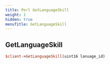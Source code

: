 ```yaml
---
title: Perl GetLanguageSkill
weight: 1
hidden: true
menuTitle: GetLanguageSkill
---
```

## GetLanguageSkill
```perl
$client->GetLanguageSkill(uint16 lanuage_id)
```